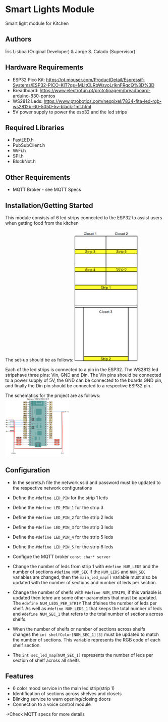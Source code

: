# Smart Lights Module

Smart light module for Kitchen

## Authors

Íris Lisboa (Original Developer) & Jorge S. Calado (Supervisor)

## Hardware Requirements
 - ESP32 Pico Kit: https://pt.mouser.com/ProductDetail/Espressif-Systems/ESP32-PICO-KIT?qs=MLItCLRbWsyoLrlknFRqcQ%3D%3D
 - Breadboard: https://www.electrofun.pt/prototipagem/breadboard-arduino-830-pontos
 - WS2812 Leds: https://www.ptrobotics.com/neopixel/7834-fita-led-rgb-ws2812b-60-5050-5v-black-1mt.html
 - 5V power supply to power the esp32 and the led strips

## Required Libraries
 - FastLED.h
 - PubSubClient.h
 - WiFi.h
 - SPI.h
 - BlockNot.h

## Other Requirements
 - MQTT Broker - see MQTT Specs 

## Installation/Getting Started
This module consists of 6 led strips connected to the ESP32 to assist users when getting food from the kitchen

The set-up should be as follows:
<img src="set-up.PNG" alt="Kitchen closet set-up" width="200"/>


Each of the led strips is connected to a pin in the ESP32. The WS2812 led stripshave three pins: Vin, GND and Din.
The Vin pins should be connected to a power supply of 5V, the GND can be connected to the boards GND pin, and finally the Din pin should be connected to a respective ESP32 pin. 

The schematics for the project are as follows:
<img src="schematic.PNG" alt="Schematic" width="200"/>

## Configuration

 - In the secrets.h file the network ssid and password must be updated to the respective network configurations
 - Define the ```#define LED_PIN``` for the strip 1 leds
 - Define the ```#define LED_PIN_1``` for the strip 3
 - Define the ```#define LED_PIN_2``` for the strip 2 leds
 - Define the ```#define LED_PIN_3``` for the strip 3 leds
 - Define the ```#define LED_PIN_4``` for the strip 5 leds
 - Define the ```#define LED_PIN_5``` for the strip 6 leds
 - Configue the MQTT broker ```const char* server```

 - Change the number of leds from strip 1 with ```#define NUM_LEDS``` and the number of sections ```#define NUM_SEC```
If the ```NUM_LEDS``` and ```NUM_SEC``` variables are changed, then the ```main_led_map[]``` variable must also be updated with the number of sections and number of leds per section.<br>

 - Change the number of shelfs with ```#define NUM_STRIPS```, if this variable is updated then tehre are some other parameters that must be updated. The ```#define NUM_LEDS_PER_STRIP``` That dfeines the number of leds per shelf. As well as ```#define NUM_LEDS_1``` that keeps the total number of leds and ```#define NUM_SEC_1``` that refers to the total number of sections across shelfs.

 - When the number of shelfs or number of sections across shelfs changes the ```int shelfColor[NUM_SEC_1][3]``` must be updated to match the number of sections. This variable represents the RGB code of each shelf section.
 - The ```int sec_led_map[NUM_SEC_1]``` represents the number of leds per section of shelf across all shelfs

## Features

 - 6 color mood service in the main led strip(strip 1)
 - Identification of sections across shelves and closets
 - Blinking service to warn opening/closing doors
 - Connection to a voice control module

->Check MQTT specs for more details
